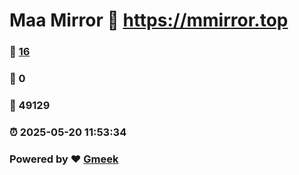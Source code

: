 # Maa Mirror :link: https://mmirror.top 
### :page_facing_up: [16](https://mmirror.top/tag.html) 
### :speech_balloon: 0 
### :hibiscus: 49129 
### :alarm_clock: 2025-05-20 11:53:34 
### Powered by :heart: [Gmeek](https://github.com/Meekdai/Gmeek)
